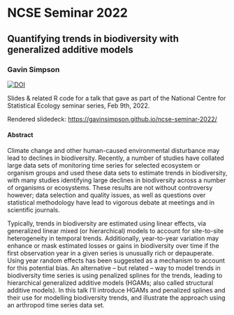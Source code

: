 # NCSE Seminar 2022

## Quantifying trends in biodiversity with generalized additive models

### Gavin Simpson

[![DOI](https://zenodo.org/badge/DOI/10.5281/zenodo.6033546.svg)](https://doi.org/10.5281/zenodo.6033546)

Slides & related R code for a talk that gave as part of the National Centre for
Statistical Ecology seminar series, Feb 9th, 2022.

Rendered slidedeck: https://gavinsimpson.github.io/ncse-seminar-2022/

#### Abstract

Climate change and other human-caused environmental disturbance may lead to
declines in biodiversity. Recently, a number of studies have collated large data
sets of monitoring time series for selected ecosystem or organism groups and
used these data sets to estimate trends in biodiversity, with many studies
identifying large declines in biodiversity across a number of organisms or
ecosystems. These results are not without controversy however; data selection
and quality issues, as well as questions over statistical methodology have lead
to vigorous debate at meetings and in scientific journals.

Typically, trends in biodiversity are estimated using linear effects, via
generalized linear mixed (or hierarchical) models to account for site-to-site
heterogeneity in temporal trends. Additionally, year-to-year variation may
enhance or mask estimated losses or gains in biodiversity over time if the
first observation year in a given series is unusually rich or depauperate.
Using year random effects has been suggested as a mechanism to account for this
potential bias. An alternative – but related – way to model trends in
biodiversity time series is using penalized splines for the trends, leading to
hierarchical generalized additive models (HGAMs; also called structural additive
models). In this talk I’ll introduce HGAMs and penalized splines and their use
for modelling biodiversity trends, and illustrate the approach using an
arthropod time series data set.
